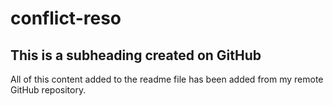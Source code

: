 # conflict-reso

## This is a subheading created on GitHub

All of this content added to the readme file has been added from my remote GitHub repository.
